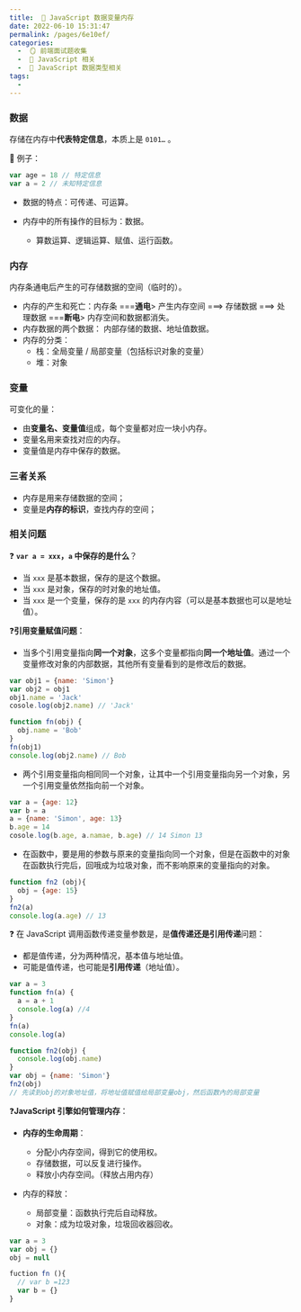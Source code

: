 ```yaml
---
title:  🍏 JavaScript 数据变量内存
date: 2022-06-10 15:31:47
permalink: /pages/6e10ef/
categories:
  -  🪞 前端面试题收集
  -  🗾 JavaScript 相关
  -  🍎 JavaScript 数据类型相关
tags:
  - 
---
```

### 数据

存储在内存中**代表特定信息**，本质上是 `0101…` 。

🌰 例子：

```js
var age = 18 // 特定信息
var a = 2 // 未知特定信息
```

+ 数据的特点：可传递、可运算。

+ 内存中的所有操作的目标为：数据。
  + 算数运算、逻辑运算、赋值、运行函数。



### 内存

内存条通电后产生的可存储数据的空间（临时的）。

+ 内存的产生和死亡：内存条 ===**通电**> 产生内存空间 ===> 存储数据 ===>  处理数据 ===**断电**> 内存空间和数据都消失。
+ 内存数据的两个数据： 内部存储的数据、地址值数据。 
+ 内存的分类：
  + 栈：全局变量 / 局部变量（包括标识对象的变量）
  + 堆：对象



### 变量

可变化的量：

+ 由**变量名、变量值**组成，每个变量都对应一块小内存。
+ 变量名用来查找对应的内存。
+ 变量值是内存中保存的数据。



### 三者关系

+ 内存是用来存储数据的空间；
+ 变量是**内存的标识**，查找内存的空间；



### 相关问题

❓ **`var a = xxx`，`a` 中保存的是什么**？

+ 当 `xxx` 是基本数据，保存的是这个数据。
+ 当 `xxx` 是对象，保存的时对象的地址值。
+ 当 `xxx` 是一个变量，保存的是 `xxx` 的内存内容（可以是基本数据也可以是地址值）。



❓**引用变量赋值问题**：

+ 当多个引用变量指向**同一个对象**，这多个变量都指向**同一个地址值**。通过一个变量修改对象的内部数据，其他所有变量看到的是修改后的数据。

```js
var obj1 = {name: 'Simon'}
var obj2 = obj1
obj1.name = 'Jack'
cosole.log(obj2.name) // 'Jack'
```

```js
function fn(obj) {
  obj.name = 'Bob'
}
fn(obj1)
console.log(obj2.name) // Bob
```

+ 两个引用变量指向相同同一个对象，让其中一个引用变量指向另一个对象，另一个引用变量依然指向前一个对象。

```js
var a = {age: 12}
var b = a
a = {name: 'Simon', age: 13}
b.age = 14
cosole.log(b.age, a.namae, b.age) // 14 Simon 13
```

+ 在函数中，要是用的参数与原来的变量指向同一个对象，但是在函数中的对象在函数执行完后，回哦成为垃圾对象，而不影响原来的变量指向的对象。

```js
function fn2 (obj){
  obj = {age: 15}
}
fn2(a)
console.log(a.age) // 13
```



❓ 在 JavaScript 调用函数传递变量参数是，是**值传递还是引用传递**问题：

+  都是值传递，分为两种情况，基本值与地址值。
+  可能是值传递，也可能是**引用传递**（地址值）。

```js
var a = 3
function fn(a) {
  a = a + 1
  console.log(a) //4
}
fn(a)
console.log(a)
```

```js
function fn2(obj) {
  console.log(obj.name)
}
var obj = {name: 'Simon'}
fn2(obj)
// 先读到obj的对象地址值，将地址值赋值给局部变量obj，然后函数內的局部变量
```



❓**JavaScript 引擎如何管理内存**：

+ **内存的生命周期**：
  + 分配小内存空间，得到它的使用权。
  + 存储数据，可以反复进行操作。
  + 释放小内存空间。（释放占用内存）

+ 内存的释放：
  + 局部变量：函数执行完后自动释放。
  + 对象：成为垃圾对象，垃圾回收器回收。

```js
var a = 3
var obj = {}
obj = null

fuction fn (){
  // var b =123
  var b = {}
}
```

